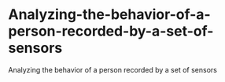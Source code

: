 # Analyzing-the-behavior-of-a-person-recorded-by-a-set-of-sensors
Analyzing the behavior of a person recorded by a set of sensors
